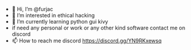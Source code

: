 - 👋 Hi, I’m @furjac
- 👀 I’m interested in ethical hacking
- 🌱 I’m currently learning python gui kivy 
- if need any personal or work or any other kind software contact me on discord
- 📫 How to reach me discord https://discord.gg/YN9RKxewsq

<!---
furjac/furjac is a ✨ special ✨ repository because its `README.md` (this file) appears on your GitHub profile.
You can click the Preview link to take a look at your changes.
--->
